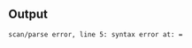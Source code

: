 
Output
-------------------------
```scan/parse error, line 1: syntax error at: (
scan/parse error, line 5: syntax error at: =
```
